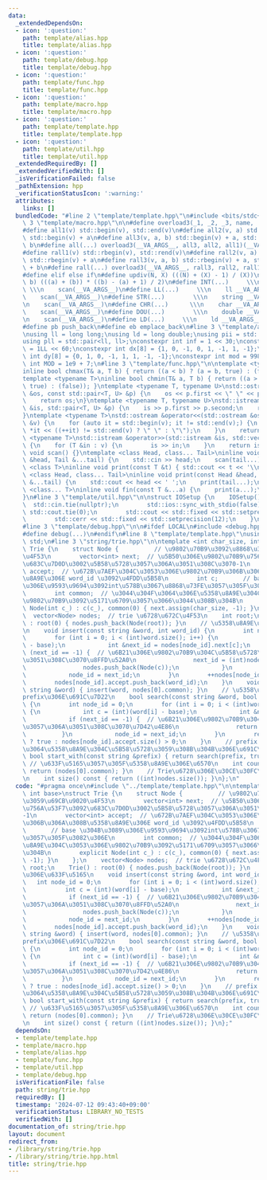 ```yaml
---
data:
  _extendedDependsOn:
  - icon: ':question:'
    path: template/alias.hpp
    title: template/alias.hpp
  - icon: ':question:'
    path: template/debug.hpp
    title: template/debug.hpp
  - icon: ':question:'
    path: template/func.hpp
    title: template/func.hpp
  - icon: ':question:'
    path: template/macro.hpp
    title: template/macro.hpp
  - icon: ':question:'
    path: template/template.hpp
    title: template/template.hpp
  - icon: ':question:'
    path: template/util.hpp
    title: template/util.hpp
  _extendedRequiredBy: []
  _extendedVerifiedWith: []
  _isVerificationFailed: false
  _pathExtension: hpp
  _verificationStatusIcon: ':warning:'
  attributes:
    links: []
  bundledCode: "#line 2 \"template/template.hpp\"\n#include <bits/stdc++.h>\n#line\
    \ 3 \"template/macro.hpp\"\n\n#define overload3(_1, _2, _3, name, ...) name\n\
    #define all1(v) std::begin(v), std::end(v)\n#define all2(v, a) std::begin(v),\
    \ std::begin(v) + a\n#define all3(v, a, b) std::begin(v) + a, std::begin(v) +\
    \ b\n#define all(...) overload3(__VA_ARGS__, all3, all2, all1)(__VA_ARGS__)\n\
    #define rall1(v) std::rbegin(v), std::rend(v)\n#define rall2(v, a) std::rbegin(v),\
    \ std::rbegin(v) + a\n#define rall3(v, a, b) std::rbegin(v) + a, std::rbegin(v)\
    \ + b\n#define rall(...) overload3(__VA_ARGS__, rall3, rall2, rall1)(__VA_ARGS__)\n\
    #define elif else if\n#define updiv(N, X) (((N) + (X) - 1) / (X))\n#define sigma(a,\
    \ b) (((a) + (b)) * ((b) - (a) + 1) / 2)\n#define INT(...)     \\\n    int __VA_ARGS__;\
    \ \\\n    scan(__VA_ARGS__)\n#define LL(...)     \\\n    ll __VA_ARGS__; \\\n\
    \    scan(__VA_ARGS__)\n#define STR(...)        \\\n    string __VA_ARGS__; \\\
    \n    scan(__VA_ARGS__)\n#define CHR(...)      \\\n    char __VA_ARGS__; \\\n\
    \    scan(__VA_ARGS__)\n#define DOU(...)        \\\n    double __VA_ARGS__; \\\
    \n    scan(__VA_ARGS__)\n#define LD(...)     \\\n    ld __VA_ARGS__; \\\n    scan(__VA_ARGS__)\n\
    #define pb push_back\n#define eb emplace_back\n#line 3 \"template/alias.hpp\"\n\
    \nusing ll = long long;\nusing ld = long double;\nusing pii = std::pair<int, int>;\n\
    using pll = std::pair<ll, ll>;\nconstexpr int inf = 1 << 30;\nconstexpr ll INF\
    \ = 1LL << 60;\nconstexpr int dx[8] = {1, 0, -1, 0, 1, -1, 1, -1};\nconstexpr\
    \ int dy[8] = {0, 1, 0, -1, 1, 1, -1, -1};\nconstexpr int mod = 998244353;\nconstexpr\
    \ int MOD = 1e9 + 7;\n#line 3 \"template/func.hpp\"\n\ntemplate <typename T>\n\
    inline bool chmax(T& a, T b) { return ((a < b) ? (a = b, true) : (false)); }\n\
    template <typename T>\ninline bool chmin(T& a, T b) { return ((a > b) ? (a = b,\
    \ true) : (false)); }\ntemplate <typename T, typename U>\nstd::ostream &operator<<(std::ostream\
    \ &os, const std::pair<T, U> &p) {\n    os << p.first << \" \" << p.second;\n\
    \    return os;\n}\ntemplate <typename T, typename U>\nstd::istream &operator>>(std::istream\
    \ &is, std::pair<T, U> &p) {\n    is >> p.first >> p.second;\n    return is;\n\
    }\ntemplate <typename T>\nstd::ostream &operator<<(std::ostream &os, const std::vector<T>\
    \ &v) {\n    for (auto it = std::begin(v); it != std::end(v);) {\n        os <<\
    \ *it << ((++it) != std::end(v) ? \" \" : \"\");\n    }\n    return os;\n}\ntemplate\
    \ <typename T>\nstd::istream &operator>>(std::istream &is, std::vector<T> &v)\
    \ {\n    for (T &in : v) {\n        is >> in;\n    }\n    return is;\n}\ninline\
    \ void scan() {}\ntemplate <class Head, class... Tail>\ninline void scan(Head\
    \ &head, Tail &...tail) {\n    std::cin >> head;\n    scan(tail...);\n}\ntemplate\
    \ <class T>\ninline void print(const T &t) { std::cout << t << '\\n'; }\ntemplate\
    \ <class Head, class... Tail>\ninline void print(const Head &head, const Tail\
    \ &...tail) {\n    std::cout << head << ' ';\n    print(tail...);\n}\ntemplate\
    \ <class... T>\ninline void fin(const T &...a) {\n    print(a...);\n    exit(0);\n\
    }\n#line 3 \"template/util.hpp\"\n\nstruct IOSetup {\n    IOSetup() {\n      \
    \  std::cin.tie(nullptr);\n        std::ios::sync_with_stdio(false);\n       \
    \ std::cout.tie(0);\n        std::cout << std::fixed << std::setprecision(12);\n\
    \        std::cerr << std::fixed << std::setprecision(12);\n    }\n} IOSetup;\n\
    #line 3 \"template/debug.hpp\"\n\n#ifdef LOCAL\n#include <debug.hpp>\n#else\n\
    #define debug(...)\n#endif\n#line 8 \"template/template.hpp\"\nusing namespace\
    \ std;\n#line 3 \"string/trie.hpp\"\n\ntemplate <int char_size, int base>\nstruct\
    \ Trie {\n    struct Node {          // \u9802\u70B9\u3092\u8868\u3059\u69CB\u9020\
    \u4F53\n        vector<int> next;  // \u5B50\u306E\u9802\u70B9\u756A\u53F7\u3092\
    \u683C\u7D0D\u3002\u5B58\u5728\u3057\u306A\u3051\u308C\u3070-1\n        vector<int>\
    \ accept;  // \u672B\u7AEF\u304C\u3053\u306E\u9802\u70B9\u306B\u306A\u308B\u5358\
    \u8A9E\u306E word_id \u3092\u4FDD\u5B58\n        int c;       // base \u304B\u3089\
    \u306E\u9593\u9694\u3092int\u578B\u3067\u8868\u73FE\u3057\u305F\u3082\u306E\n\
    \        int common;  // \u3044\u304F\u3064\u306E\u5358\u8A9E\u304C\u3053\u306E\
    \u9802\u70B9\u3092\u5171\u6709\u3057\u3066\u3044\u308B\u304B\n        explicit\
    \ Node(int c_) : c(c_), common(0) { next.assign(char_size, -1); }\n    };\n  \
    \  vector<Node> nodes;  // trie \u6728\u672C\u4F53\n    int root;\n    Trie()\
    \ : root(0) { nodes.push_back(Node(root)); }\n    // \u5358\u8A9E\u306E\u633F\u5165\
    \n    void insert(const string &word, int word_id) {\n        int node_id = 0;\n\
    \        for (int i = 0; i < (int)word.size(); i++) {\n            int c = (int)(word[i]\
    \ - base);\n            int &next_id = nodes[node_id].next[c];\n            if\
    \ (next_id == -1) {  // \u6B21\u306E\u9802\u70B9\u304C\u5B58\u5728\u3057\u306A\
    \u3051\u308C\u3070\u8FFD\u52A0\n                next_id = (int)nodes.size();\n\
    \                nodes.push_back(Node(c));\n            }\n            ++nodes[node_id].common;\n\
    \            node_id = next_id;\n        }\n        ++nodes[node_id].common;\n\
    \        nodes[node_id].accept.push_back(word_id);\n    }\n    void insert(const\
    \ string &word) { insert(word, nodes[0].common); }\n    // \u5358\u8A9E\u3068\
    prefix\u306E\u691C\u7D22\n    bool search(const string &word, bool prefix = false)\
    \ {\n        int node_id = 0;\n        for (int i = 0; i < (int)word.size(); i++)\
    \ {\n            int c = (int)(word[i] - base);\n            int &next_id = nodes[node_id].next[c];\n\
    \            if (next_id == -1) {  // \u6B21\u306E\u9802\u70B9\u304C\u5B58\u5728\
    \u3057\u306A\u3051\u308C\u3070\u7D42\u4E86\n                return false;\n  \
    \          }\n            node_id = next_id;\n        }\n        return (prefix)\
    \ ? true : nodes[node_id].accept.size() > 0;\n    }\n    // prefix \u3092\u6301\
    \u3064\u5358\u8A9E\u304C\u5B58\u5728\u3059\u308B\u304B\u306E\u691C\u7D22\n   \
    \ bool start_with(const string &prefix) { return search(prefix, true); }\n   \
    \ // \u633F\u5165\u3057\u305F\u5358\u8A9E\u306E\u6570\n    int count() const {\
    \ return (nodes[0].common); }\n    // Trie\u6728\u306E\u30CE\u30FC\u30C9\u6570\
    \n    int size() const { return ((int)nodes.size()); }\n};\n"
  code: "#pragma once\n#include \"../template/template.hpp\"\n\ntemplate <int char_size,\
    \ int base>\nstruct Trie {\n    struct Node {          // \u9802\u70B9\u3092\u8868\
    \u3059\u69CB\u9020\u4F53\n        vector<int> next;  // \u5B50\u306E\u9802\u70B9\
    \u756A\u53F7\u3092\u683C\u7D0D\u3002\u5B58\u5728\u3057\u306A\u3051\u308C\u3070\
    -1\n        vector<int> accept;  // \u672B\u7AEF\u304C\u3053\u306E\u9802\u70B9\
    \u306B\u306A\u308B\u5358\u8A9E\u306E word_id \u3092\u4FDD\u5B58\n        int c;\
    \       // base \u304B\u3089\u306E\u9593\u9694\u3092int\u578B\u3067\u8868\u73FE\
    \u3057\u305F\u3082\u306E\n        int common;  // \u3044\u304F\u3064\u306E\u5358\
    \u8A9E\u304C\u3053\u306E\u9802\u70B9\u3092\u5171\u6709\u3057\u3066\u3044\u308B\
    \u304B\n        explicit Node(int c_) : c(c_), common(0) { next.assign(char_size,\
    \ -1); }\n    };\n    vector<Node> nodes;  // trie \u6728\u672C\u4F53\n    int\
    \ root;\n    Trie() : root(0) { nodes.push_back(Node(root)); }\n    // \u5358\u8A9E\
    \u306E\u633F\u5165\n    void insert(const string &word, int word_id) {\n     \
    \   int node_id = 0;\n        for (int i = 0; i < (int)word.size(); i++) {\n \
    \           int c = (int)(word[i] - base);\n            int &next_id = nodes[node_id].next[c];\n\
    \            if (next_id == -1) {  // \u6B21\u306E\u9802\u70B9\u304C\u5B58\u5728\
    \u3057\u306A\u3051\u308C\u3070\u8FFD\u52A0\n                next_id = (int)nodes.size();\n\
    \                nodes.push_back(Node(c));\n            }\n            ++nodes[node_id].common;\n\
    \            node_id = next_id;\n        }\n        ++nodes[node_id].common;\n\
    \        nodes[node_id].accept.push_back(word_id);\n    }\n    void insert(const\
    \ string &word) { insert(word, nodes[0].common); }\n    // \u5358\u8A9E\u3068\
    prefix\u306E\u691C\u7D22\n    bool search(const string &word, bool prefix = false)\
    \ {\n        int node_id = 0;\n        for (int i = 0; i < (int)word.size(); i++)\
    \ {\n            int c = (int)(word[i] - base);\n            int &next_id = nodes[node_id].next[c];\n\
    \            if (next_id == -1) {  // \u6B21\u306E\u9802\u70B9\u304C\u5B58\u5728\
    \u3057\u306A\u3051\u308C\u3070\u7D42\u4E86\n                return false;\n  \
    \          }\n            node_id = next_id;\n        }\n        return (prefix)\
    \ ? true : nodes[node_id].accept.size() > 0;\n    }\n    // prefix \u3092\u6301\
    \u3064\u5358\u8A9E\u304C\u5B58\u5728\u3059\u308B\u304B\u306E\u691C\u7D22\n   \
    \ bool start_with(const string &prefix) { return search(prefix, true); }\n   \
    \ // \u633F\u5165\u3057\u305F\u5358\u8A9E\u306E\u6570\n    int count() const {\
    \ return (nodes[0].common); }\n    // Trie\u6728\u306E\u30CE\u30FC\u30C9\u6570\
    \n    int size() const { return ((int)nodes.size()); }\n};"
  dependsOn:
  - template/template.hpp
  - template/macro.hpp
  - template/alias.hpp
  - template/func.hpp
  - template/util.hpp
  - template/debug.hpp
  isVerificationFile: false
  path: string/trie.hpp
  requiredBy: []
  timestamp: '2024-07-12 09:43:40+09:00'
  verificationStatus: LIBRARY_NO_TESTS
  verifiedWith: []
documentation_of: string/trie.hpp
layout: document
redirect_from:
- /library/string/trie.hpp
- /library/string/trie.hpp.html
title: string/trie.hpp
---
```

